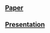 ## [Paper](https://github.com/suhail511/ReProCS/blob/master/Algorithms%20and%20Tools%20for%20Big%20Data%20Application.pdf)

## [Presentation](https://github.com/suhail511/ReProCS/blob/master/Presentation.pdf)
